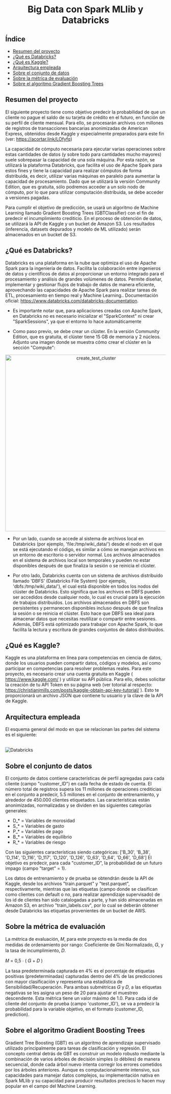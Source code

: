<h1 align="center"> Big Data con Spark MLlib y Databricks </h1>

## Índice

- [Resumen del proyecto](#Resumen-del-proyecto)
- [¿Qué es Databricks?](#qué-es-databricks)
- [¿Qué es Kaggle?](#qué-es-kaggle)
- [Arquitectura empleada](#Arquitectura-empleada)
- [Sobre el conjunto de datos](#Sobre-el-conjunto-de-datos)
- [Sobre la métrica de evaluación](#Sobre-la-métrica-de-evaluación)
- [Sobre el algoritmo Gradient Boosting Trees](#Sobre-el-algoritmo-Gradient-Boosting-Trees)

## Resumen del proyecto
El siguiente proyecto tiene como objetivo predecir la probabilidad de que un cliente no pague el saldo de su tarjeta de crédito en el futuro, en función de su perfil de cliente mensual. Para ello, se procesarán archivos con millones de registros de transacciones bancarias anonimizadas de American Express, obtenidos desde Kaggle y especialmente preparados para este fin (ver: https://acortar.link/LOfyfq)

La capacidad de cómputo necesaria para ejecutar varias operaciones sobre estas cantidades de datos (y sobre todo para cantidades mucho mayores) suele sobrepasar la capacidad de una sola máquina. Por esta razón, se utilizará la plataforma Databricks, que facilita el uso de Apache Spark para estos fines y tiene la capacidad para realizar cómputos de forma distribuida, es decir, utilizar varias máquinas en paralelo para aumentar la capacidad de procesamiento. Dado que se utilizará la versión Community Edition, que es gratuita, sólo podremos acceder a un solo nodo de cómputo, por lo que para utilizar computación distribuida, se debe acceder a versiones pagadas.

Para cumplir el objetivo de predicción, se usará un algoritmo de Machine Learning llamado Gradient Boosting Trees (GBTClassifier) con el fin de predecir el incumplimiento crediticio. En el proceso de obtención de datos, se utilizará la API de Kaggle y un bucket de Amazon S3. Los resultados (inferencia, datasets depurados y modelo de ML utilizado) serán almacenados en un bucket de S3.

## ¿Qué es Databricks?
Databricks es una plataforma en la nube que optimiza el uso de Apache Spark para la ingeniería de datos. Facilita la colaboración entre ingenieros de datos y científicos de datos al proporcionar un entorno integrado para el procesamiento y análisis de grandes volúmenes de datos. Permite diseñar, implementar y gestionar flujos de trabajo de datos de manera eficiente, aprovechando las capacidades de Apache Spark para realizar tareas de ETL, procesamiento en tiempo real y Machine Learning.. Documentación oficial: https://www.databricks.com/databricks-documentation.

* Es importante notar que, para aplicaciones creadas con Apache Spark, en Databricks no es necesario inicializar el "SparkContext" ni crear "SparkSessions", ya que el entorno lo hace automáticamente
  
* Como paso previo, se debe crear un clúster. En la versión Community Edition, que es gratuita, el clúster tiene 15 GB de memoria y 2 núcleos. Adjunto una imagen donde se muestra cómo crear el clúster en la sección "Compute":

<p align="center">
  <img width="555" alt="create_test_cluster" src="https://github.com/user-attachments/assets/58557b47-3c53-47cb-b46f-788999920702">
</p>

* Por un lado, cuando se accede al sistema de archivos local en Databricks (por ejemplo, 'file:/tmp/wiki_data/') desde el nodo en el que se está ejecutando el código, es similar a cómo se manejan archivos en un entorno de escritorio o servidor normal. Los archivos almacenados en el sistema de archivos local son temporales y pueden no estar disponibles después de que finaliza la sesión o se reinicia el clúster.

* Por otro lado, Databricks cuenta con un sistema de archivos distribuido llamado 'DBFS' (Databricks File System) (por ejemplo, 'dbfs:/tmp/wiki_data/'), el cual está disponible en todos los nodos del clúster de Databricks. Esto significa que los archivos en DBFS pueden ser accedidos desde cualquier nodo, lo cual es crucial para la ejecución de trabajos distribuidos. Los archivos almacenados en DBFS son persistentes y permanecen disponibles incluso después de que finaliza la sesión o se reinicia el clúster. Esto hace que DBFS sea ideal para almacenar datos que necesitas reutilizar o compartir entre sesiones. Además, DBFS está optimizado para trabajar con Apache Spark, lo que facilita la lectura y escritura de grandes conjuntos de datos distribuidos.

## ¿Qué es Kaggle?
Kaggle es una plataforma en línea para competencias en ciencia de datos, donde los usuarios pueden compartir datos, códigos y modelos, así como participar en competencias para resolver problemas reales. Para este proyecto, es necesario crear una cuenta gratuita en Kaggle ( https://www.kaggle.com/ ) y utilizar su API pública. Para ello, debes solicitar la creación de tu API Token en su página web (ver totorial al respecto: https://christianjmills.com/posts/kaggle-obtain-api-key-tutorial/ ). Esto te proporcionará un archivo JSON que contiene tu usuario y la clave de la API de Kaggle.

## Arquitectura empleada
El esquema general del modo en que se relacionan las partes del sistema es el siguiente:
<br/><br/>

![Databricks](https://github.com/user-attachments/assets/1a8dd472-e14e-490c-9a47-55cdcfe94218)


## Sobre el conjunto de datos
El conjunto de datos contiene características de perfil agregadas para cada cliente (campo "customer_ID") en cada fecha de estado de cuenta. El número total de registros supera los 11 millones de operaciones crediticias en el conjunto a predecir, 5.5 millones en el conjunto de entrenamiento, y alrededor de 450.000 clientes etiquetados. Las características están anonimizadas, normalizadas y se dividen en las siguientes categorías generales:

- D_* = Variables de morosidad
- S_* = Variables de gasto
- P_* = Variables de pago
- B_* = Variables de equilibrio
- R_* = Variables de riesgo

Con las siguientes características siendo categóricas: ['B_30', 'B_38', 'D_114', 'D_116', 'D_117', 'D_120', 'D_126', 'D_63', 'D_64', 'D_66', 'D_68'] El objetivo es predecir, para cada "customer_ID", la probabilidad de un futuro impago (campo "target" = 1).

Los datos de entrenamiento y de prueba se obtendrán desde la API de Kaggle, desde los archivos "train.parquet" y "test.parquet", respectivamente, mientras que las etiquetas (campo donde se clasifican como clientes con default o no, para realizar aprendizaje supervisado) de los id de clientes han sido catalogadas a parte, y han sido almacenadas en Amazon S3, en archivo "train_labels.csv", por lo cual se deberán obtener desde Databricks las etiquetas provenientes de un bucket de AWS.

## Sobre la métrica de evaluación
La métrica de evaluación, 𝑀, para este proyecto es la media de dos medidas de ordenamiento por rango: Coeficiente de Gini Normalizado, 𝐺, y la tasa de incumplimiento, 𝐷.

𝑀 = 0,5 ⋅ ( 𝐺 + 𝐷 )

La tasa predeterminada capturada en 4% es el porcentaje de etiquetas positivas (predeterminadas) capturadas dentro del 4% de las predicciones con mayor clasificación y representa una estadística de Sensibilidad/Recuperación. Para ambas submétricas 𝐺 y 𝐷, a las etiquetas negativas se les asigna un peso de 20 para ajustar el muestreo descendente. Esta métrica tiene un valor máximo de 1.0. Para cada id de cliente del conjunto de prueba (campo 'customer_ID'), se va a predecir la probabilidad para la variable objetivo, en el formato (customer_ID, prediction).

## Sobre el algoritmo Gradient Boosting Trees
Gradient Tree Boosting (GBT) es un algoritmo de aprendizaje supervisado utilizado principalmente para tareas de clasificación y regresión. El concepto central detrás de GBT es construir un modelo robusto mediante la combinación de varios árboles de decisión simples (o débiles) de manera secuencial, donde cada árbol nuevo intenta corregir los errores cometidos por los árboles anteriores. Aunque es computacionalmente intensivo, sus capacidades para manejar datos complejos, su implementación nativa en Spark MLlib y su capacidad para producir resultados precisos lo hacen muy popular en el campo del Machine Learning.



